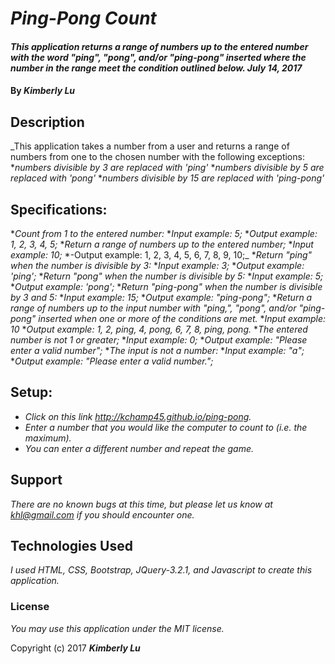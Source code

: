 # _Ping-Pong Count_

#### _This application returns a range of numbers up to the entered number with the word "ping", "pong", and/or "ping-pong" inserted where the number in the range meet the condition outlined below.  July 14, 2017_

#### By _**Kimberly Lu**_

## Description

_This application takes a number from a user and returns a range of numbers from one to the chosen number with the following exceptions:
  *_numbers divisible by 3 are replaced with 'ping'_
  *_numbers divisible by 5 are replaced with 'pong'_
  *_numbers divisible by 15 are replaced with 'ping-pong'_

## Specifications:

  *_Count from 1 to the entered number:_
    *_Input example: 5;_
    *_Output example: 1, 2, 3, 4, 5;_
  *_Return a range of numbers up to the entered number;_
    *_Input example: 10;_
    *-Output example:  1, 2, 3, 4, 5, 6, 7, 8, 9, 10;_
  *_Return "ping" when the number is divisible by 3:_
    *_Input example: 3;_
    *_Output example: 'ping';_
  *_Return "pong" when the number is divisible by 5:_
    *_Input example: 5;_
    *_Output example: 'pong';_
  *_Return "ping-pong" when the number is divisible by 3 and 5:_
    *_Input example: 15;_
    *_Output example: "ping-pong";_
  *_Return a range of numbers up to the input number with "ping,", "pong", and/or "ping-pong" inserted when one or more of the conditions are met._
    *_Input example: 10_
    *_Output example: 1, 2, ping, 4, pong, 6, 7, 8, ping, pong._
  *_The entered number is not 1 or greater;_
    *_Input example: 0;_
    *_Output example: "Please enter a valid number";_
  *_The input is not a number:_
    *_Input example: "a";_
    *_Output example: "Please enter a valid number.";_


## Setup:

* _Click on this link http://kchamp45.github.io/ping-pong._
* _Enter a number that you would like the computer to count to (i.e. the maximum)._
* _You can enter a different number and repeat the game._

## Support

_There are no known bugs at this time, but please let us know at khl@gmail.com if you should encounter one._

## Technologies Used

_I used HTML, CSS, Bootstrap, JQuery-3.2.1, and Javascript to create this application._

### License

*You may use this application under the MIT license.*

Copyright (c) 2017 **_Kimberly Lu_**
